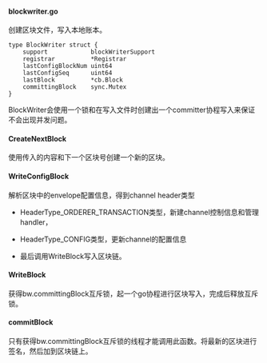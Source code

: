 #### blockwriter.go

创建区块文件，写入本地账本。

```
type BlockWriter struct {
    support            blockWriterSupport
    registrar          *Registrar
    lastConfigBlockNum uint64
    lastConfigSeq      uint64
    lastBlock          *cb.Block
    committingBlock    sync.Mutex
}
```

BlockWriter会使用一个锁和在写入文件时创建出一个committer协程写入来保证不会出现并发问题。

#### CreateNextBlock

使用传入的内容和下一个区块号创建一个新的区块。

#### WriteConfigBlock

解析区块中的envelope配置信息，得到channel header类型

* HeaderType\_ORDERER\_TRANSACTION类型，新建channel控制信息和管理handler，

* HeaderType\_CONFIG类型，更新channel的配置信息

* 最后调用WriteBlock写入区块链。

#### WriteBlock

获得bw.committingBlock互斥锁，起一个go协程进行区块写入，完成后释放互斥锁。

#### commitBlock

只有获得bw.committingBlock互斥锁的线程才能调用此函数。将最新的区块进行签名，然后加到区块链上。

